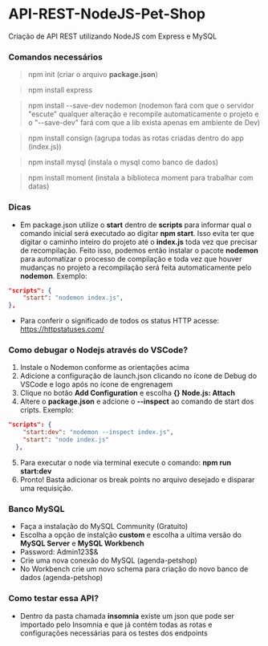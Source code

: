# API-REST-NodeJS-Pet-Shop
Criação de API REST utilizando NodeJS com Express e MySQL

### Comandos necessários
> npm init (criar o arquivo **package.json**)

> npm install express

> npm install --save-dev nodemon (nodemon fará com que o servidor "escute" qualquer alteração e recompile automaticamente o projeto e o "--save-dev" fará com que a lib exista apenas em ambiente de Dev)

> npm install consign (agrupa todas as rotas criadas dentro do app (index.js))

> npm install mysql (instala o mysql como banco de dados)

> npm install moment (instala a biblioteca moment para trabalhar com datas)

### Dicas
- Em package.json utilize o **start** dentro de **scripts** para informar qual o comando inicial será executado ao digitar **npm start**. Isso evita ter que digitar o caminho inteiro do projeto até o **index.js** toda vez que precisar de recompilação. Feito isso, podemos então instalar o pacote **nodemon** para automatizar o processo de compilação e toda vez que houver mudanças no projeto a recompilação será feita automaticamente pelo **nodemon**. Exemplo:

```json
"scripts": {
    "start": "nodemon index.js",
},
```
- Para conferir o significado de todos os status HTTP acesse: https://httpstatuses.com/

### Como debugar o Nodejs através do VSCode?
1) Instale o Nodemon conforme as orientações acima
2) Adicione a configuração de launch.json clicando no ícone de Debug do VSCode e logo após no ícone de engrenagem
3) Clique no botão **Add Configuration** e escolha **{} Node.js: Attach**
4) Altere o **package.json** e adcione o **--inspect** ao comando de start dos cripts. Exemplo:

```json
"scripts": {
    "start:dev": "nodemon --inspect index.js",
    "start": "node index.js"
  },
```

5) Para executar o node via terminal execute o comando: **npm run start:dev**
6) Pronto! Basta adicionar os break points no arquivo desejado e disparar uma requisição.

### Banco MySQL
- Faça a instalação do MySQL Community (Gratuito)
- Escolha a opção de instalção **custom** e escolha a ultima versão do **MySQL Server** e **MySQL Workbench**
- Password: Admin123$&
- Crie uma nova conexão do MySQL (agenda-petshop)
- No Workbench crie um novo schema para criação do novo banco de dados (agenda-petshop)

### Como testar essa API?
- Dentro da pasta chamada **insomnia** existe um json que pode ser importado pelo Insomnia e que já contém todas as rotas e configurações necessárias para os testes dos endpoints

